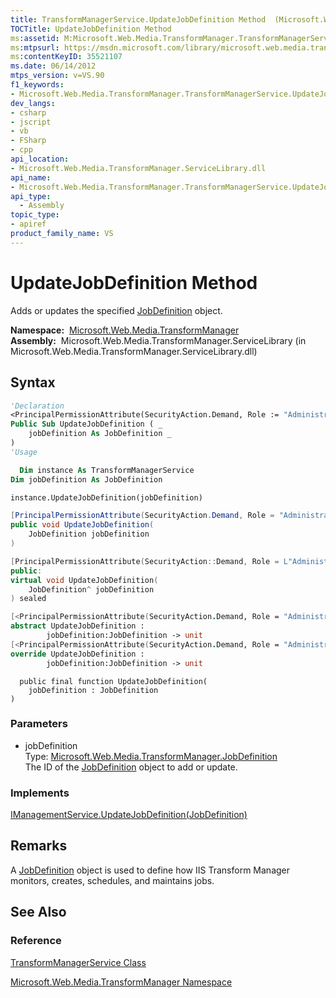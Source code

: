 ```yaml
---
title: TransformManagerService.UpdateJobDefinition Method  (Microsoft.Web.Media.TransformManager)
TOCTitle: UpdateJobDefinition Method
ms:assetid: M:Microsoft.Web.Media.TransformManager.TransformManagerService.UpdateJobDefinition(Microsoft.Web.Media.TransformManager.JobDefinition)
ms:mtpsurl: https://msdn.microsoft.com/library/microsoft.web.media.transformmanager.transformmanagerservice.updatejobdefinition(v=VS.90)
ms:contentKeyID: 35521107
ms.date: 06/14/2012
mtps_version: v=VS.90
f1_keywords:
- Microsoft.Web.Media.TransformManager.TransformManagerService.UpdateJobDefinition
dev_langs:
- csharp
- jscript
- vb
- FSharp
- cpp
api_location:
- Microsoft.Web.Media.TransformManager.ServiceLibrary.dll
api_name:
- Microsoft.Web.Media.TransformManager.TransformManagerService.UpdateJobDefinition
api_type:
  - Assembly
topic_type:
- apiref
product_family_name: VS
---
```


# UpdateJobDefinition Method

Adds or updates the specified [JobDefinition](jobdefinition-class-microsoft-web-media-transformmanager.md) object.

**Namespace:**  [Microsoft.Web.Media.TransformManager](microsoft-web-media-transformmanager-namespace.md)  
**Assembly:**  Microsoft.Web.Media.TransformManager.ServiceLibrary (in Microsoft.Web.Media.TransformManager.ServiceLibrary.dll)

## Syntax

```vb
'Declaration
<PrincipalPermissionAttribute(SecurityAction.Demand, Role := "Administrators")> _
Public Sub UpdateJobDefinition ( _
    jobDefinition As JobDefinition _
)
'Usage

  Dim instance As TransformManagerService
Dim jobDefinition As JobDefinition

instance.UpdateJobDefinition(jobDefinition)
```

```csharp
[PrincipalPermissionAttribute(SecurityAction.Demand, Role = "Administrators")]
public void UpdateJobDefinition(
    JobDefinition jobDefinition
)
```

```cpp
[PrincipalPermissionAttribute(SecurityAction::Demand, Role = L"Administrators")]
public:
virtual void UpdateJobDefinition(
    JobDefinition^ jobDefinition
) sealed
```

``` fsharp
[<PrincipalPermissionAttribute(SecurityAction.Demand, Role = "Administrators")>]
abstract UpdateJobDefinition : 
        jobDefinition:JobDefinition -> unit 
[<PrincipalPermissionAttribute(SecurityAction.Demand, Role = "Administrators")>]
override UpdateJobDefinition : 
        jobDefinition:JobDefinition -> unit 
```

```jscript
  public final function UpdateJobDefinition(
    jobDefinition : JobDefinition
)
```

### Parameters

  - jobDefinition  
    Type: [Microsoft.Web.Media.TransformManager.JobDefinition](jobdefinition-class-microsoft-web-media-transformmanager.md)  
    The ID of the [JobDefinition](jobdefinition-class-microsoft-web-media-transformmanager.md) object to add or update.  

### Implements

[IManagementService.UpdateJobDefinition(JobDefinition)](imanagementservice-updatejobdefinition-method-microsoft-web-media-transformmanager.md)  

## Remarks

A [JobDefinition](jobdefinition-class-microsoft-web-media-transformmanager.md) object is used to define how IIS Transform Manager monitors, creates, schedules, and maintains jobs.

## See Also

### Reference

[TransformManagerService Class](transformmanagerservice-class-microsoft-web-media-transformmanager.md)

[Microsoft.Web.Media.TransformManager Namespace](microsoft-web-media-transformmanager-namespace.md)
